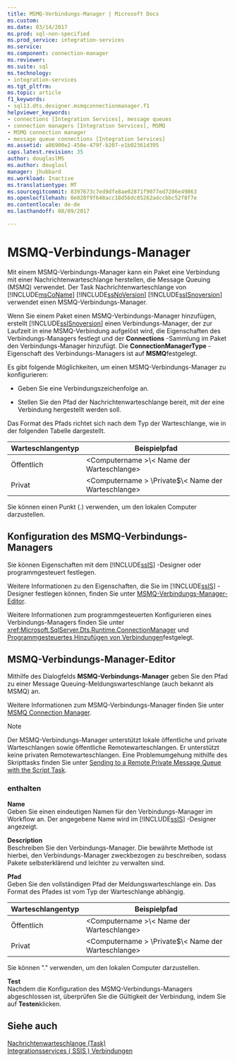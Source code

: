 ```yaml
---
title: MSMQ-Verbindungs-Manager | Microsoft Docs
ms.custom: 
ms.date: 03/14/2017
ms.prod: sql-non-specified
ms.prod_service: integration-services
ms.service: 
ms.component: connection-manager
ms.reviewer: 
ms.suite: sql
ms.technology:
- integration-services
ms.tgt_pltfrm: 
ms.topic: article
f1_keywords:
- sql13.dts.designer.msmqconnectionmanager.f1
helpviewer_keywords:
- connections [Integration Services], message queues
- connection managers [Integration Services], MSMQ
- MSMQ connection manager
- message queue connections [Integration Services]
ms.assetid: a86900e2-450e-479f-b207-e1b02361d395
caps.latest.revision: 35
author: douglaslMS
ms.author: douglasl
manager: jhubbard
ms.workload: Inactive
ms.translationtype: MT
ms.sourcegitcommit: 8397673c7ed9dfe8ae02871f9077ed7286e49863
ms.openlocfilehash: 0e028f9f648acc18d56dc05262adccbbc52f8f7e
ms.contentlocale: de-de
ms.lasthandoff: 08/09/2017

---
```

# <a name="msmq-connection-manager"></a>MSMQ-Verbindungs-Manager
  Mit einem MSMQ-Verbindungs-Manager kann ein Paket eine Verbindung mit einer Nachrichtenwarteschlange herstellen, die Message Queuing (MSMQ) verwendet. Der Task Nachrichtenwarteschlange von [!INCLUDE[msCoName](../../includes/msconame-md.md)] [!INCLUDE[ssNoVersion](../../includes/ssnoversion-md.md)] [!INCLUDE[ssISnoversion](../../includes/ssisnoversion-md.md)] verwendet einen MSMQ-Verbindungs-Manager.  
  
 Wenn Sie einem Paket einen MSMQ-Verbindungs-Manager hinzufügen, erstellt [!INCLUDE[ssISnoversion](../../includes/ssisnoversion-md.md)] einen Verbindungs-Manager, der zur Laufzeit in eine MSMQ-Verbindung aufgelöst wird, die Eigenschaften des Verbindungs-Managers festlegt und der **Connections** -Sammlung im Paket den Verbindungs-Manager hinzufügt. Die **ConnectionManagerType** -Eigenschaft des Verbindungs-Managers ist auf **MSMQ**festgelegt.  
  
 Es gibt folgende Möglichkeiten, um einen MSMQ-Verbindungs-Manager zu konfigurieren:  
  
-   Geben Sie eine Verbindungszeichenfolge an.  
  
-   Stellen Sie den Pfad der Nachrichtenwarteschlange bereit, mit der eine Verbindung hergestellt werden soll.  
  
 Das Format des Pfads richtet sich nach dem Typ der Warteschlange, wie in der folgenden Tabelle dargestellt.  
  
|Warteschlangentyp|Beispielpfad|  
|----------------|-----------------|  
|Öffentlich|\<Computername >\\< Name der Warteschlange\>|  
|Privat|\<Computername > \Private$\\< Name der Warteschlange\>|  
  
 Sie können einen Punkt (.) verwenden, um den lokalen Computer darzustellen.  
  
## <a name="configuration-of-the-msmq-connection-manager"></a>Konfiguration des MSMQ-Verbindungs-Managers  
 Sie können Eigenschaften mit dem [!INCLUDE[ssIS](../../includes/ssis-md.md)] -Designer oder programmgesteuert festlegen.  
  
 Weitere Informationen zu den Eigenschaften, die Sie im [!INCLUDE[ssIS](../../includes/ssis-md.md)] -Designer festlegen können, finden Sie unter [MSMQ-Verbindungs-Manager-Editor](../../integration-services/connection-manager/msmq-connection-manager-editor.md).  
  
 Weitere Informationen zum programmgesteuerten Konfigurieren eines Verbindungs-Managers finden Sie unter <xref:Microsoft.SqlServer.Dts.Runtime.ConnectionManager> und [Programmgesteuertes Hinzufügen von Verbindungen](../../integration-services/building-packages-programmatically/adding-connections-programmatically.md)festgelegt.  
  
## <a name="msmq-connection-manager-editor"></a>MSMQ-Verbindungs-Manager-Editor
  Mithilfe des Dialogfelds **MSMQ-Verbindungs-Manager** geben Sie den Pfad zu einer Message Queuing-Meldungswarteschlange (auch bekannt als MSMQ) an.  
  
 Weitere Informationen zum MSMQ-Verbindungs-Manager finden Sie unter [MSMQ Connection Manager](../../integration-services/connection-manager/msmq-connection-manager.md).  
  
> [!NOTE]  
>  Der MSMQ-Verbindungs-Manager unterstützt lokale öffentliche und private Warteschlangen sowie öffentliche Remotewarteschlangen. Er unterstützt keine privaten Remotewarteschlangen. Eine Problemumgehung mithilfe des Skripttasks finden Sie unter [Sending to a Remote Private Message Queue with the Script Task](../../integration-services/extending-packages-scripting-task-examples/sending-to-a-remote-private-message-queue-with-the-script-task.md).  
  
### <a name="options"></a>enthalten  
 **Name**  
 Geben Sie einen eindeutigen Namen für den Verbindungs-Manager im Workflow an. Der angegebene Name wird im [!INCLUDE[ssIS](../../includes/ssis-md.md)] -Designer angezeigt.  
  
 **Description**  
 Beschreiben Sie den Verbindungs-Manager. Die bewährte Methode ist hierbei, den Verbindungs-Manager zweckbezogen zu beschreiben, sodass Pakete selbsterklärend und leichter zu verwalten sind.  
  
 **Pfad**  
 Geben Sie den vollständigen Pfad der Meldungswarteschlange ein. Das Format des Pfades ist vom Typ der Warteschlange abhängig.  
  
|Warteschlangentyp|Beispielpfad|  
|----------------|-----------------|  
|Öffentlich|\<Computername >\\< Name der Warteschlange\>|  
|Privat|\<Computername > \Private$\\< Name der Warteschlange\>|  
  
 Sie können "." verwenden, um den lokalen Computer darzustellen.  
  
 **Test**  
 Nachdem die Konfiguration des MSMQ-Verbindungs-Managers abgeschlossen ist, überprüfen Sie die Gültigkeit der Verbindung, indem Sie auf **Testen**klicken.  
  
## <a name="see-also"></a>Siehe auch  
 [Nachrichtenwarteschlange (Task)](../../integration-services/control-flow/message-queue-task.md)   
 [Integrationsservices &#40; SSIS &#41; Verbindungen](../../integration-services/connection-manager/integration-services-ssis-connections.md)  
  
  

